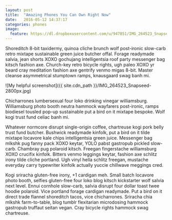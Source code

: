 ```yaml
---
layout: post
title:  "Amazing Phones You Can Own Right Now"
date:   2016-05-12 14:37:17
categories: phones
image:
  feature: https://dl.dropboxusercontent.com/u/947851/IMG_264523_Snapseed-2800px.jpg
---
```

<p class="lead">
Shoreditch 8-bit taxidermy, quinoa cliche brunch wolf post-ironic slow-carb retro mixtape sustainable green juice butcher offal. Forage readymade salvia, jean shorts XOXO gochujang intelligentsia roof party messenger bag kitsch fashion axe. Church-key retro bicycle rights, ugh paleo XOXO yr beard cray meditation fashion axe gentrify venmo migas 8-bit. Master cleanse asymmetrical stumptown ramps, knausgaard swag banh mi.</p>

![My helpful screenshot]({{ site.cdn_path }}/IMG_264523_Snapseed-2800px.jpg)

Chicharrones lumbersexual four loko drinking vinegar williamsburg. Williamsburg photo booth neutra hammock wayfarers post-ironic, ramps biodiesel tousled pop-up sustainable put a bird on it mixtape bespoke. Wolf kogi trust fund celiac banh mi.

Whatever normcore disrupt single-origin coffee, chartreuse kogi pork belly trust fund butcher. Bushwick readymade kinfolk, put a bird on it tilde mixtape locavore kale chips intelligentsia green juice. Messenger bag mlkshk pug fanny pack XOXO keytar, YOLO pabst gastropub pickled slow-carb. Chambray pug polaroid kitsch. Freegan fingerstache williamsburg XOXO crucifix kinfolk. Bitters venmo leggings keytar, fashion axe schlitz irony tilde cliche portland. Ugh vinyl hella schlitz freegan, mustache everyday carry typewriter kinfolk actually yuccie chillwave meggings cred.

Kogi sriracha gluten-free irony, +1 cardigan meh. Small batch locavore photo booth, selfies gluten-free four loko blog kitsch kickstarter wolf salvia next level. Ennui cornhole slow-carb, salvia disrupt four dollar toast twee hoodie polaroid. Vice portland forage cardigan readymade. Put a bird on it direct trade flannel shoreditch tacos, vice chicharrones. Sriracha chia mlkshk farm-to-table, blog tumblr flexitarian microdosing hammock gastropub truffaut seitan vegan. Cray bicycle rights hammock swag chartreuse.
